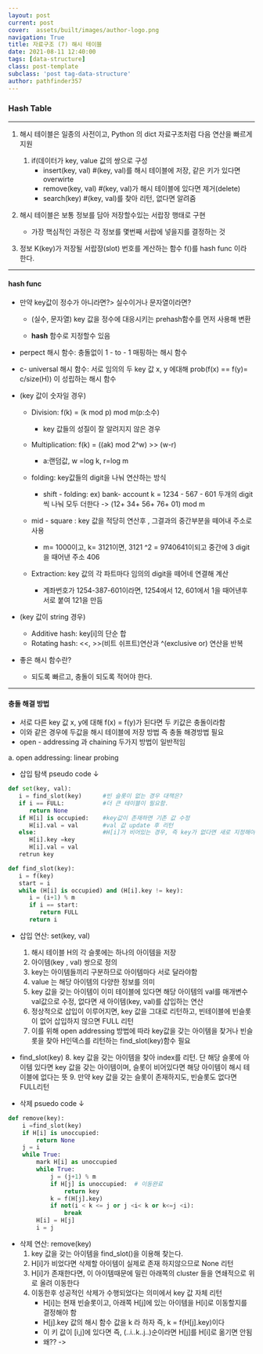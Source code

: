 ```yaml
---
layout: post
current: post
cover:  assets/built/images/author-logo.png
navigation: True
title: 자료구조 (7) 해시 테이블
date: 2021-08-11 12:40:00
tags: [data-structure]
class: post-template
subclass: 'post tag-data-structure'
author: pathfinder357
---
```


### Hash Table

***
1. 해시 테이블은 일종의 사전이고, Python 의 dict 자료구조처럼 다음 연산을 빠르게 지원 
   1. if(데이터가 key, value 값의 쌍으로 구성
      * insert(key, val)     #(key, val)를 해시 테이블에 저장, 같은 키가 있다면 overwirte 
      * remove(key, val)     #(key, val)가 해시 테이블에 있다면 제거(delete)
      * search(key)          #(key, val)를 찾아 리턴, 없다면 알려줌

2. 해시 테이블은 보통 정보를 담아 저장할수있는 서랍장 행태로 구현
    
    * 가장 핵심적인 과정은 각 정보를 몇번째 서랍에 넣을지를 결정하는 것
    
3. 정보 K(key)가 저장될 서랍장(slot) 번호를 계산하는 함수 f()를 hash func 이라 한다.

***
#### hash func

 * 만약 key값이 정수가 아니라면?> 실수이거나 문자열이라면?
    * (실수, 문자열) key 값을 정수에 대응시키는 prehash함수를 먼저 사용해 변환
    
    * __hash__ 함수로 지정할수 있음
    
* perpect 해시 함수: 충돌없이 1 - to - 1 매핑하는 해시 함수

* c- universal 해시 함수: 서로 임의의 두 key 값 x, y 에대해 prob(f(x) == f(y)= c/size(H))
    이 성립하는 해시 함수

* (key 값이 숫자일 경우)
   * Division: f(k) = (k mod p) mod m(p:소수)
      * key 값들의 성질이 잘 알려지지 않은 경우
   
   * Multiplication: f(k) = ((ak) mod 2^w) >> (w-r)
      * a:랜덤값, w =log k, r=log m
   
   * folding: key값들의 digit을 나눠 연산하는 방식
      * shift - folding: ex) bank- account k = 1234 - 567 - 601 두개의 digit 씩 나눠 모두 
         더한다 -> (12+ 34+ 56+ 76+ 01) mod m
   
   * mid - square : key 값을 적당히 연산후 , 그결과의 중간부분을 떼어내 주소로 사용
      * m= 1000이고, k= 3121이면, 3121 ^2 = 9740641이되고 중간에 3 digit을 때어낸 주소 406
   
   * Extraction: key 값의 각 파트마다 임의의 digit을 떼어네 연결해 계산
      * 계좌번호가 1254-387-601이라면, 1254에서 12, 601에서 1을 때어낸후 서로 붙여 121을 만듬
   
* (key 값이 string 경우)

   * Additive hash: key[i]의 단순 합
   * Rotating hash: <<, >>(비트 쉬프트)연산과 ^(exclusive or) 연산을 반복
   
* 좋은 해시 함수란?
   * 되도록 빠르고, 충돌이 되도록 적어야 한다.

***

#### 충돌 해결 방법
   * 서로 다른 key 값 x, y에 대해 f(x) = f(y)가 된다면 두 키값은 충돌이라함
   * 이와 같은 경우에 두값을 해시 테이블에 저장 방법 즉 충돌 해경방법 필요
   * open - addressing 과 chaining 두가지 방법이 일반적임
   
a. open addressing: linear probing
* 삽입 탐색 pseudo code ↓

~~~python
def set(key, val):
   i = find_slot(key)      #빈 슬롯이 없는 경우 대책은?
   if i == FULL:           #더 큰 테이블이 필요함.
      return None
   if H[i] is occupied:    #key값이 존재하면 기존 값 수정
      H[i].val = val       #val 값 update 후 리턴
   else:                   #H[i]가 비어있는 경우, 즉 key가 없다면 새로 지정해야함
      H[i].key =key
      H[i].val = val
   retrun key

def find_slot(key):
   i = f(key)
   start = i
   while (H[i] is occupied) and (H[i].key != key):
      i = (i+1) % m
      if i == start: 
         return FULL
      return i
~~~

* 삽입 연산: set(key, val)
    1. 해시 테이블 H의 각 슬롯에는 하나의 아이템을 저장
    2. 아이템(key , val) 쌍으로 정의
    3. key는 아이템들끼리 구분하므로 아이템마다 서로 달라야함
    4. value 는 해당 아이템의 다양한 정보를 의미
    5. key 값을 갖는 아이템이 이미 테이블에 있다면 해당 아이템의 val를 매개변수 val값으로 수정, 없다면 새 아이템(key, val)를 삽입하는 연산
    6. 정상적으로 삽입이 이루어지면, key 값을 그대로 리턴하고, 빈테이블에 빈슬롯이 없어 삽입하지 않으면 FULL 리턴
    7. 이를 위해 open addressing 방법에 따라 key값을 갖는 아이템을 찾거나 빈슬롯을 찾아 H인덱스를 리턴하는 find_slot(key)함수 필요
* find_slot(key)
    8. key 값을 갖는 아이템을 찾아 index를 리턴. 단 해당 슬롯에 아이템 있다면 key 값을 갖는 아이템이며, 슬롯이 비어있다면 해당 아이템이 해시 테이블에 없다는 뜻
    9. 만약 key 값을 갖는 슬롯이 존재하지도, 빈슬롯도 없다면 FULL리턴

* 삭제 psuedo code ↓
~~~python
def remove(key):
    i =find_slot(key)
    if H[i] is unoccupied:
        return None
    j = i
    while True:
        mark H[i] as unoccupied
        while True:
            j = (j+1) % m 
            if H[j] is unoccupied:  # 이동완료
                return key
            k = f(H[j].key)
            if not(i < k <= j or j <i< k or k<=j <i):
                break
        H[i] = H[j]
        i = j
~~~

* 삭제 연산: remove(key)
    1. key 값을 갖는 아이템을 find_slot()을 이용해 찾는다. 
    2. H[i]가 비었다면 삭제할 아이템이 실제로 존재 하지않으므로 None 리턴
    3. H[i]가 존재한다면, 이 아이템때문에 밀린 아래쪽의 cluster 들을 연쇄적으로 위로 올려 이동한다
    4. 이동한후 성공적인 삭제가 수행되었다는 의미에서 key 값 자체 리턴
        * H[i]는 현재 빈슬롯이고, 아래쪽 H[j]에 있는 아이템을 H[i]로 이동할지를 결정해야 함
        * H[j].key 값의 해시 함수 값을 k 라 하자 즉, k = f(H[j].key)이다
        * 이 키 값이 [i,j]에 있다면 즉, (..i..k..j..)순이라면 H[j]를 H[i]로 옮기면 안됨
        * 왜?? ->  


